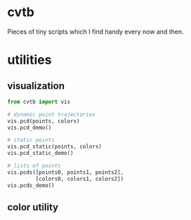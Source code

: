 # cvtb
Pieces of tiny scripts which I find handy every now and then.

# utilities
## visualization
```python
from cvtb import vis

# dynamic point trajectories
vis.pcd(points, colors)  
vis.pcd_demo()

# static points
vis.pcd_static(points, colors)
vis.pcd_static_demo()

# lists of points
vis.pcds([points0, points1, points2], 
         [colors0, colors1, colors2])
vis.pcds_demo()
```

## color utility

